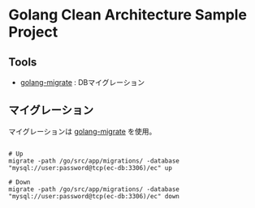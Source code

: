 # Golang Clean Architecture Sample Project

## Tools

- [golang-migrate](https://github.com/golang-migrate/migrate) : DBマイグレーション

## マイグレーション

マイグレーションは [golang-migrate](https://github.com/golang-migrate/migrate) を使用。


```Shell

# Up
migrate -path /go/src/app/migrations/ -database "mysql://user:password@tcp(ec-db:3306)/ec" up

# Down
migrate -path /go/src/app/migrations/ -database "mysql://user:password@tcp(ec-db:3306)/ec" down

```